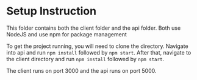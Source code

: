 # Setup Instruction

This folder contains both the client folder and the api folder. Both use NodeJS and use npm for package management

To get the project running, you will need to clone the directory. Navigate into api and run `npm install` followed by `npm start`. After that, navigate to the client directory and run `npm install` followed by `npm start`.

The client runs on port 3000 and the api runs on port 5000. 
